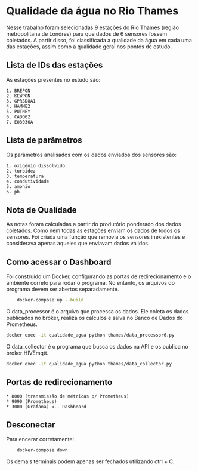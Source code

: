 # Qualidade da água no Rio Thames

Nesse trabalho foram selecionadas 9 estações do Rio Thames (região metropolitana de Londres) para que dados de 6 sensores fossem coletados. A partir disso, foi classificada a qualidade da água em cada uma das estações, assim como a qualidade geral nos pontos de estudo.


## Lista de IDs das estações
As estações presentes no estudo são:

    1. BREPON
    2. KEWPON
    3. GPRSD8A1
    4. HAMME2
    5. PUTNEY
    6. CADOG2
    7. E03036A

## Lista de parâmetros
Os parâmetros analisados com os dados enviados dos sensores são:

    1. oxigênio dissolvido
    2. turbidez
    3. temperatura
    4. condutividade
    5. amonio
    6. ph                        

## Nota de Qualidade
As notas foram calculadas a partir do produtório ponderado dos dados coletados. Como nem todas as estações enviam os dados de todos os sensores. Foi criada uma função que removia os sensores inexistentes e considerava apenas aqueles que enviavam dados válidos.


## Como acessar o Dashboard
Foi construído um Docker, configurando as portas de redirecionamento e o ambiente correto para rodar o programa. No entanto, os arquivos do programa devem ser abertos separadamente.

```bash
    docker-compose up --build
```

O data_processor é o arquivo que processa os dados. Ele coleta os dados publicados no broker, realiza os cálculos e salva no Banco de Dados do Prometheus. 

```bash
docker exec -it qualidade_agua python thames/data_processor6.py
```

O data_collector é o programa que busca os dados na API e os publica no broker HIVEmqtt. 

```bash
docker exec -it qualidade_agua python thames/data_collector.py
```

## Portas de redirecionamento
    * 8000 (transmissão de métricas p/ Prometheus)
    * 9090 (Prometheus)
    * 3000 (Grafana) <-- Dashboard

## Desconectar

Para encerar corretamente:

```bash
    docker-compose down
```

Os demais terminais podem apenas ser fechados utilizando ctrl + C.